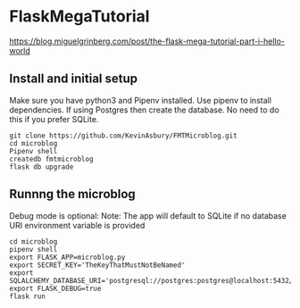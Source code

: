 # FlaskMegaTutorial
https://blog.miguelgrinberg.com/post/the-flask-mega-tutorial-part-i-hello-world

## Install and initial setup
Make sure you have python3 and Pipenv installed.
Use pipenv to install dependencies.
If using Postgres then create the database. No need to do this if you prefer SQLite.
```
git clone https://github.com/KevinAsbury/FMTMicroblog.git
cd microblog
Pipenv shell
createdb fmtmicroblog
flask db upgrade
```

## Runnng the microblog
Debug mode is optional:
Note: The app will default to SQLite if no database URI environment variable is provided
```
cd microblog
pipenv shell
export FLASK_APP=microblog.py
export SECRET_KEY='TheKeyThatMustNotBeNamed'
export SQLALCHEMY_DATABASE_URI='postgresql://postgres:postgres@localhost:5432/fmtmicroblog'
export FLASK_DEBUG=true
flask run
```
